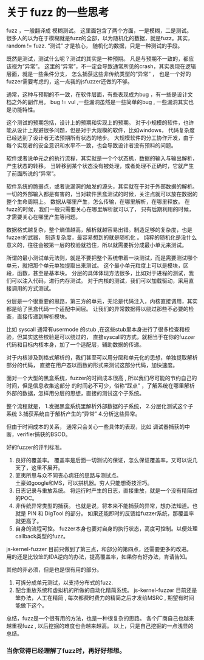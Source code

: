 # 关于 fuzz 的一些思考

fuzz ，一般翻译成 模糊测试。 这里面包含了两个方面，一是模糊，二是测试。
很多人的以为在于模糊就是fuzz的全部，以为随机化的数据，就是fuzz。其实，random != fuzz.
“测试” 才是核心， 随机化的数据，只是一种测试的手段。

既然是测试，测试什么呢？测试的其实是一种预期。 凡是与预期不一致的，都应该视为“异常”。
这里的“异常”，不一定会导致通常所见的crash，其实表现在逻辑层面，就是一些条件分支，
怎么捕获这些非传统类型的“异常” ， 也是一个好的fuzzer需要考虑的，这一点我的jsfuzzer还做的不够。

通常，这种与预期的不一致，在软件层面，有些表现成为bug ，有一些是设计文档之外的副作用。 
bug != vul ,一些漏洞虽然是一些简单的bug , 一些漏洞其实也是功能特性。

这个测试的预期包括，设计上的预期和实现上的预期。
对于小规模的软件，也许能从设计上规避很多问题，但是对于大规模的软件，比如windows，
代码复杂度已经达到了设计者无法预期所有状态的地步。
大规模软件的分工协作开发，由于每个实现者的安全意识和水平不一致，也会导致设计者没有预料的问题。

软件或者说单元之的执行流程，其实就是一个个状态机，数据的输入与输出解析，产生状态的转移。
当转移到某个状态没有被处理，或者处理不正确时，它就产生了前面所说的“异常”。

软件系统的脆弱点，或者说漏洞的触发的源头，其实就在于对于外部数据的解析。
一切的外部输入都是有害的，当对软件黑盒测试的时候，关注点就可以放在数据的整个生命周期上。
数据从哪里产生，怎么传输，在哪里解析，在哪里释放。
在fuzz的时候，我们一般只需要关心在哪里解析就可以了，
只有后期利用的时候，才需要关心在哪里产生等问题。

数据格式越复杂，整个熵值越高，解析就越容易出错。制造足够的复杂度，也是fuzzer的武器，
制造复杂度，最容易想到的就是随机化 。
纯粹的随机化是没什么意义的，往往会被第一层的校验就挡住，所以就需要拆分成最小单元来测试。

所谓的最小测试单元法则，就是不要把整个系统带着一块测试，而是需要测试哪个单元，就把那个单元单独提取出来测试。
这个最小单元粒度上可以是模块，区段，函数，甚至是基本块。
分层的具体体现方法很多，比如对于进程的测试，我们可以注入代码，进行内存测试。
对于内核的测试，我们可以加载驱动，采用直接调用的方式测试。

分层是一个很重要的思路，第三方的单元，无论是代码注入，内核直接调用，其实都是给了黑盒代码一个适配中间层。
让我们的异常数据得以绕过那些不必要的检查，直接传递到解析模块。

比如 syscall 通常有usermode 的stub ,在这些stub里本身进行了很多检查和校验，但其实这些校验是可以绕过的，
直接syscall的方式，就相当于在你的fuzzer代码和目标内核本身，加了一个适配层，辅助数据的传递。

对于内核涉及到格式解析的，我们甚至可以用分层和单元化的思想，单独提取解析部分的代码，
直接在用户态以函数的形式来测试这部分代码，加快速度。

面对一个大型的黑盒系统，fuzzer的时间成本很高 , 所以我们尽可能的节约自己的时间，但是信息收集这部分
的时间必不可少，俗称“踩点” ，了解系统在哪里解析外部的数据，怎样用分层的思想，直接的测试这个子系统。

整个流程就是， 
1.发掘黑盒系统里解析外部数据的子系统，
2.分层化测试这个子系统
3.捕获系统由于解析产生的“异常” 
4.分析这些异常。

但由于时间成本的关系， 通常只会关心一些具体的表现，比如 调试器捕获的中断，verifier捕获的BSOD。

好的fuzzer的评判标准。
1. 良好的覆盖率。 
  覆盖率是后面一切测试的保证，怎么保证覆盖率，又可以说几天了，这里不展开。  
2. 匪夷所思与众不同丧心病狂的思路与测试点。  
   土豪如google和MS，可以拼机器。穷人只能想奇技淫巧。
3. 日志记录与重放系统。
  将运行时产生的日志，直接重放，就是一个没有精简过的POC。
4. 非传统异常类型的捕获。
  也就是说，将本来不能捕获的异常，想办法知道。也就是 PIN 和 DigTool 的部分。
  如果还能即时的反馈给fuzzer系统，那覆盖率就更高了。 
5. 自身的流程可控。
  fuzzer本身也要对自身的执行状态，高度可控制。以便处理callback类型的fuzz。

js-kernel-fuzzer 目前只做到了第三点，和部分的第四点，还需要更多的改进。
用的还是比较笨的IDA逆向的办法，提高覆盖率，如果你有好办法，肯请告知。

其他的非必须，但是也是很有用的部分。
1. 可拆分成单元测试，以支持分布式的fuzz.
2. 配合重放系统和虚拟机的所做的自动化精简系统。
  js-kernel-fuzzer 目前还是笨办法，人工在精简 , 每次都费时费力的精简之后才发给MSRC , 期望有时间能做下这个。

总结，fuzz是一个很有用的方法，也是一种很复杂的思路。
各个厂商自己也越来越重视fuzz , 以后挖掘的难度也会越来越高。
以上，只是自己挖掘的一点浅显的总结。
### 当你觉得已经理解了fuzz时，再好好想想。
